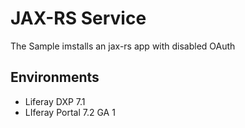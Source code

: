 # JAX-RS Service
The Sample imstalls an jax-rs app with disabled OAuth 

##  Environments 

* Liferay DXP 7.1 
* LIferay Portal 7.2 GA 1 